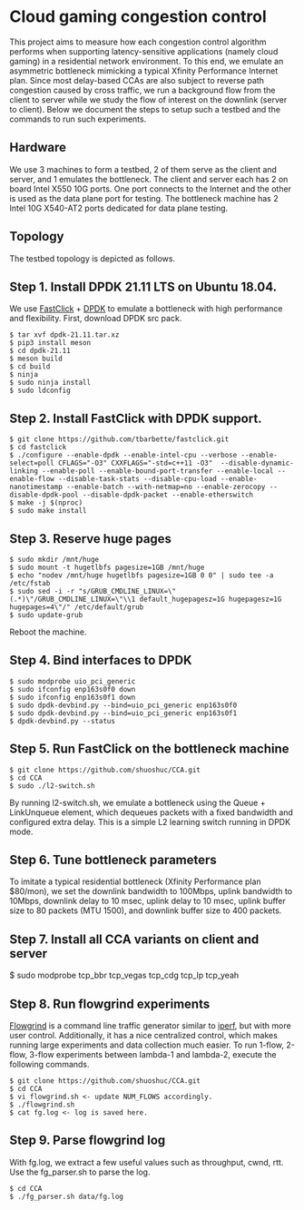 # Cloud gaming congestion control
This project aims to measure how each congestion control algorithm performs when supporting latency-sensitive applications (namely cloud gaming) in a residential network environment.
To this end, we emulate an asymmetric bottleneck mimicking a typical Xfinity Performance Internet plan. Since most delay-based CCAs are also subject to reverse path congestion caused by cross traffic, we run a background flow from the client to server while we study the flow of interest on the downlink (server to client).
Below we document the steps to setup such a testbed and the commands to run such experiments.

## Hardware
We use 3 machines to form a testbed, 2 of them serve as the client and server, and 1 emulates the bottleneck. The client and server each has 2 on board Intel X550 10G ports.
One port connects to the Internet and the other is used as the data plane port for testing. The bottleneck machine has 2 Intel 10G X540-AT2 ports dedicated for data plane testing.

## Topology
The testbed topology is depicted as follows.

## Step 1. Install DPDK 21.11 LTS on Ubuntu 18.04.
We use [FastClick](https://github.com/tbarbette/fastclick) + [DPDK](https://www.dpdk.org/) to emulate a bottleneck with high performance and flexibility.
First, download DPDK src pack.
```
$ tar xvf dpdk-21.11.tar.xz
$ pip3 install meson
$ cd dpdk-21.11
$ meson build
$ cd build
$ ninja
$ sudo ninja install
$ sudo ldconfig
```

## Step 2. Install FastClick with DPDK support.
```
$ git clone https://github.com/tbarbette/fastclick.git
$ cd fastclick
$ ./configure --enable-dpdk --enable-intel-cpu --verbose --enable-select=poll CFLAGS="-O3" CXXFLAGS="-std=c++11 -O3"  --disable-dynamic-linking --enable-poll --enable-bound-port-transfer --enable-local --enable-flow --disable-task-stats --disable-cpu-load --enable-nanotimestamp --enable-batch --with-netmap=no --enable-zerocopy --disable-dpdk-pool --disable-dpdk-packet --enable-etherswitch
$ make -j $(nproc)
$ sudo make install
```

## Step 3. Reserve huge pages
```
$ sudo mkdir /mnt/huge
$ sudo mount -t hugetlbfs pagesize=1GB /mnt/huge
$ echo "nodev /mnt/huge hugetlbfs pagesize=1GB 0 0" | sudo tee -a /etc/fstab
$ sudo sed -i -r "s/GRUB_CMDLINE_LINUX=\"(.*)\"/GRUB_CMDLINE_LINUX=\"\\1 default_hugepagesz=1G hugepagesz=1G hugepages=4\"/" /etc/default/grub
$ sudo update-grub
```
Reboot the machine.

## Step 4. Bind interfaces to DPDK
```
$ sudo modprobe uio_pci_generic
$ sudo ifconfig enp163s0f0 down
$ sudo ifconfig enp163s0f1 down
$ sudo dpdk-devbind.py --bind=uio_pci_generic enp163s0f0
$ sudo dpdk-devbind.py --bind=uio_pci_generic enp163s0f1
$ dpdk-devbind.py --status
```

## Step 5. Run FastClick on the bottleneck machine
```
$ git clone https://github.com/shuoshuc/CCA.git
$ cd CCA
$ sudo ./l2-switch.sh
```
By running l2-switch.sh, we emulate a bottleneck using the Queue + LinkUnqueue element, which dequeues packets with a fixed bandwidth and configured extra delay. This is a simple L2 learning switch running in DPDK mode.

## Step 6. Tune bottleneck parameters
To imitate a typical residential bottleneck (Xfinity Performance plan $80/mon), we set the downlink bandwidth to 100Mbps, uplink bandwidth to 10Mbps, downlink delay to 10 msec, uplink delay to 10 msec, uplink buffer size to 80 packets (MTU 1500), and downlink buffer size to 400 packets.

## Step 7. Install all CCA variants on client and server
$ sudo modprobe tcp_bbr tcp_vegas tcp_cdg tcp_lp tcp_yeah

## Step 8. Run flowgrind experiments
[Flowgrind](https://github.com/flowgrind/flowgrind) is a command line traffic generator similar to [iperf](https://iperf.fr/), but with more user control. Additionally, it has a nice centralized control, which makes running large experiments and data collection much easier. To run 1-flow, 2-flow, 3-flow experiments between lambda-1 and lambda-2, execute the following commands.
```
$ git clone https://github.com/shuoshuc/CCA.git
$ cd CCA
$ vi flowgrind.sh <- update NUM_FLOWS accordingly.
$ ./flowgrind.sh
$ cat fg.log <- log is saved here.
```

## Step 9. Parse flowgrind log
With fg.log, we extract a few useful values such as throughput, cwnd, rtt. Use the fg_parser.sh to parse the log.
```
$ cd CCA
$ ./fg_parser.sh data/fg.log
```
